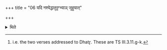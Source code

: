 +++
title = "06 यदि नश्येद्धातुरृग्भ्याञ् जुहुयात्"

+++

<details><summary>थिते</summary>

6. If (the cow) disappears he should offer a libation (of ghee) with two verses of Dhāts.[^1]  

[^1]: i.e. the two verses addressed to Dhatr̥. These are TS III.3.11.g-k.  

</details>
